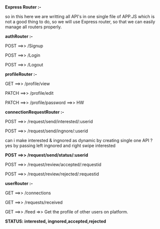**Express Router :-**

so in this here we are writting all API's in one single file of APP.JS which is not a good thing to do, so we will use Express router, so that we can easily manage all routers properly.

**authRouter :-**

POST 	==>>  /Signup

POST 	==>>  /Login

POST 	==>>  /Logout

**profileRouter :-**

GET		==>>  /profile/view

PATCH	==>>  /profile/edit

PATCH	==>>  /profile/password ==>> HW

**connectionRequestRouter :-**

POST	==>>  /request/send/interested/:userid

POST	==>>  /request/send/ingnore/:userid

can i make interested & ingnored as dynamic by creating single one API ? yes by passing left ingnored and right swipe interested 

**POST	==>>  /request/send/status/:userid**


POST	==>>  /request/review/accepted/:requestid

POST	==>>  /request/review/rejected/:requestid

**userRouter :-**

GET		==>>  /connections

GET		==>>  /requests/received

GET		==>>  /feed	=>> Get the profile of other users on platform.

**STATUS: interested, ingnored,accepted,rejected**
